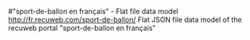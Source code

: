 #"sport-de-ballon en français" - Flat file data model
http://fr.recuweb.com/sport-de-ballon/
Flat JSON file data model of the recuweb portal "sport-de-ballon en français"
